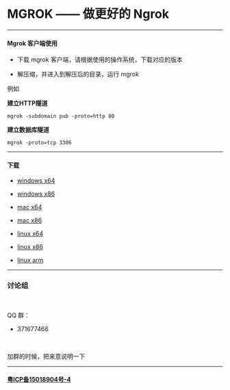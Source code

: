# MGROK —— 做更好的 Ngrok

--------------------------

#### Mgrok 客户端使用

* 下载 mgrok 客户端，请根据使用的操作系统，下载对应的版本

* 解压缩，并进入到解压后的目录，运行 mgrok

例如

**建立HTTP隧道**

```
mgrok -subdomain pub -proto=http 80
```

**建立数据库隧道**

```
mgrok -proto=tcp 3306
```

-----------------------------------

#### 下载

* [windows x64](download/windows_amd64.zip)

* [windows x86](download/windows_386.zip)

* [mac x64](download/darwin_amd64.zip)

* [mac x86](download/darwin_386.zip)

* [linux x64](download/linux_amd64.zip)

* [linux x86](download/linux_386.zip)

* [linux arm](download/linux_arm.zip)

------------------------

### 讨论组

<br/>

QQ 群：

* 371677466 

<br/>

加群的时候，把来意说明一下

-----------------------------

#### [粤ICP备15018904号-4](http://www.miitbeian.gov.cn/)

